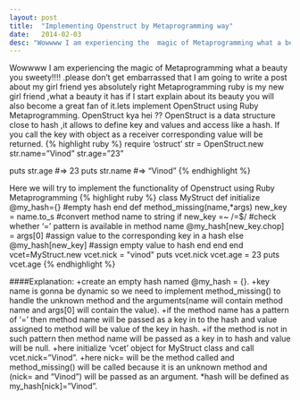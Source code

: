 ```yaml
---
layout: post
title:  "Implementing Openstruct by Metaprogramming way"
date:   2014-02-03
desc: "Wowwww I am experiencing the  magic of Metaprogramming what a beauty you sweety!!!! .please don’t get embarrassed that I am going to write a post about my girl friend yes absolutely right  Metaprogramming ruby is my new girl friend ,what a beauty  it has if I start explain about its beauty you will also become a great fan of it.lets implement OpenStruct using Ruby Metaprogramming."
---
```


Wowwww I am experiencing the  magic of Metaprogramming what a beauty you sweety!!!! .please don’t get embarrassed that I am going to write a post about my girl friend yes absolutely right  Metaprogramming ruby is my new girl friend ,what a beauty  it has if I start explain about its beauty you will also become a great fan of it.lets implement OpenStruct using Ruby Metaprogramming.
OpenStruct kya hei ??
OpenStruct  is a data structure close to hash ,it allows to define key and values and access like a hash. If you call the key with object as a receiver corresponding value will be returned.
{% highlight ruby %}
require ‘ostruct’
str = OpenStruct.new
str.name=”Vinod”
str.age=”23”

puts  str.age #=> 23
puts str.name #=> “Vinod”
{% endhighlight %}

Here we will try to implement the functionality of Openstruct using Ruby Metaprogramming
{% highlight ruby %}
class MyStruct
	def initialize
		@my_hash={}   #empty hash
	end
	def method_missing(name,*args)
		new_key = name.to_s  #convert method name to string
		if new_key =~ /=$/  #check  whether ‘=’ pattern is available in method name
		@my_hash[new_key.chop] = args[0]  #assign value to the corresponding  key in a hash
		else
			@my_hash[new_key]   #assign empty value to hash
		end
	end
end
vcet=MyStruct.new
vcet.nick = "vinod"
puts vcet.nick
vcet.age = 23
puts vcet.age
{% endhighlight %}

####Explanation:
+create an empty hash named @my_hash = {}.
+key name is gonna be dynamic so we need to implement method_missing() to handle the unknown method and the arguments(name will contain method name and args[0] will contain the value).
+if the method name has a pattern of ‘=’ then method name will be passed as a key in to the hash and value assigned to method will be value of the key in hash.
+if the method is not in such pattern then method name will be passed as a key in to hash and value will be null.
+here initialize ‘vcet’ object for MyStruct class and call vcet.nick=”Vinod”.
+here nick= will be the method called and method_missing() will be called because it is an unknown method and (nick= and “Vinod”) will be passed as an argument.
*hash will be defined as my_hash[nick]=”Vinod”. 
